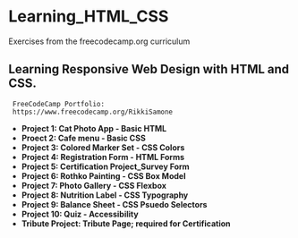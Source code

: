 # Learning_HTML_CSS
Exercises from the freecodecamp.org curriculum
   ## Learning Responsive Web Design with HTML and CSS. 
     FreeCodeCamp Portfolio: 
     https://www.freecodecamp.org/RikkiSamone 


- **Project 1: Cat Photo App - Basic HTML**
- **Proect 2: Cafe menu - Basic CSS**
- **Project 3: Colored Marker Set - CSS Colors**
- **Project 4: Registration Form - HTML Forms**
- **Project 5: Certification Project_Survey Form**
- **Project 6: Rothko Painting - CSS Box Model**
- **Project 7: Photo Gallery - CSS Flexbox**
- **Project 8: Nutrition Label - CSS Typography**
- **Project 9: Balance Sheet - CSS Psuedo Selectors**
- **Project 10: Quiz - Accessibility**
- **Tribute Project: Tribute Page; required for Certification**
